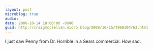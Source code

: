 ```yaml
---
layout: post
microblog: true
audio: 
date: 2008-10-14 18:00:00 -0600
guid: http://craigmcclellan.micro.blog/2008/10/15/t960104763.html
---
```

I just saw Penny from Dr. Horrible in a Sears commercial. How sad.
